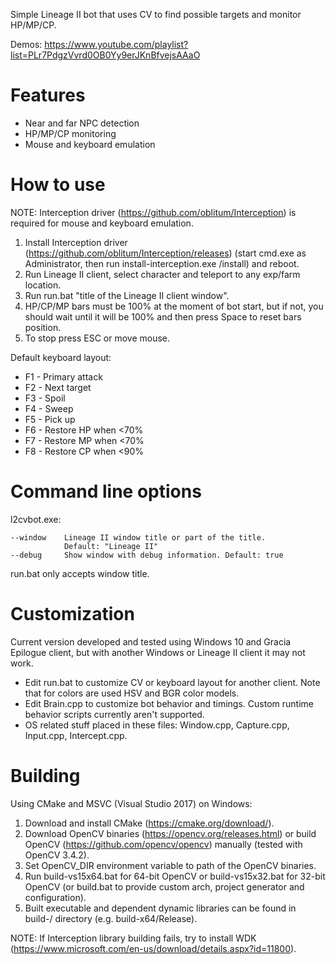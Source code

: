 Simple Lineage II bot that uses CV to find possible targets and monitor
HP/MP/CP.

Demos: https://www.youtube.com/playlist?list=PLr7PdgzVvrd0OB0Yy9erJKnBfvejsAAaO

Features
========

*   Near and far NPC detection
*   HP/MP/CP monitoring
*   Mouse and keyboard emulation

How to use
==========

NOTE: Interception driver (https://github.com/oblitum/Interception) is required
for mouse and keyboard emulation.

1.  Install Interception driver (https://github.com/oblitum/Interception/releases)
    (start cmd.exe as Administrator, then run install-interception.exe /install)
    and reboot.
2.  Run Lineage II client, select character and teleport to any exp/farm
    location.
3.  Run run.bat "title of the Lineage II client window".
4.  HP/CP/MP bars must be 100% at the moment of bot start, but if not,
    you should wait until it will be 100% and then press Space to reset bars
    position.
5.  To stop press ESC or move mouse.

Default keyboard layout:

*   F1 - Primary attack
*   F2 - Next target
*   F3 - Spoil
*   F4 - Sweep
*   F5 - Pick up
*   F6 - Restore HP when <70%
*   F7 - Restore MP when <70%
*   F8 - Restore CP when <90%

Command line options
====================

l2cvbot.exe:

    --window    Lineage II window title or part of the title.
                Default: "Lineage II"
    --debug     Show window with debug information. Default: true

run.bat only accepts window title.

Customization
=============

Current version developed and tested using Windows 10 and Gracia Epilogue
client, but with another Windows or Lineage II client it may not work.

*   Edit run.bat to customize CV or keyboard layout for another client. Note
    that for colors are used HSV and BGR color models.
*   Edit Brain.cpp to customize bot behavior and timings. Custom runtime
    behavior scripts currently aren't supported.
*   OS related stuff placed in these files: Window.cpp, Capture.cpp, Input.cpp,
    Intercept.cpp.

Building
========

Using CMake and MSVC (Visual Studio 2017) on Windows:

1.  Download and install CMake (https://cmake.org/download/).
2.  Download OpenCV binaries (https://opencv.org/releases.html) or build OpenCV
    (https://github.com/opencv/opencv) manually (tested with OpenCV 3.4.2).
3.  Set OpenCV_DIR environment variable to path of the OpenCV binaries.
4.  Run build-vs15x64.bat for 64-bit OpenCV or build-vs15x32.bat for 32-bit
    OpenCV (or build.bat to provide custom arch, project generator
    and configuration).
5.  Built executable and dependent dynamic libraries can be found in
    build-<arch>/<configuration> directory (e.g. build-x64/Release).

NOTE: If Interception library building fails, try to install WDK
(https://www.microsoft.com/en-us/download/details.aspx?id=11800).
